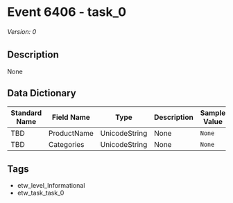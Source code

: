 # Event 6406 - task_0
###### Version: 0

## Description
None

## Data Dictionary
|Standard Name|Field Name|Type|Description|Sample Value|
|---|---|---|---|---|
|TBD|ProductName|UnicodeString|None|`None`|
|TBD|Categories|UnicodeString|None|`None`|

## Tags
* etw_level_Informational
* etw_task_task_0